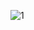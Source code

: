 ![1](https://user-images.githubusercontent.com/63794877/84293911-15859c80-ab51-11ea-8e3e-0865a3d677d2.png)

